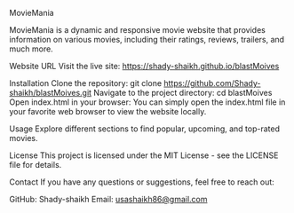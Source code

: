 MovieMania


MovieMania is a dynamic and responsive movie website that provides information on various movies, including their ratings, reviews, trailers, and much more.

Website URL
Visit the live site: https://shady-shaikh.github.io/blastMoives

Installation
Clone the repository: git clone https://github.com/Shady-shaikh/blastMoives.git
Navigate to the project directory: cd blastMoives
Open index.html in your browser:
You can simply open the index.html file in your favorite web browser to view the website locally.

Usage
Explore different sections to find popular, upcoming, and top-rated movies.

License
This project is licensed under the MIT License - see the LICENSE file for details.

Contact
If you have any questions or suggestions, feel free to reach out:

GitHub: Shady-shaikh
Email: usashaikh86@gmail.com
